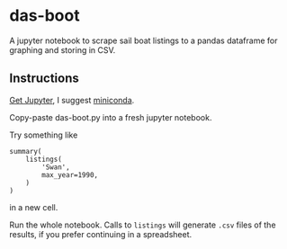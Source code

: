 # das-boot
A jupyter notebook to scrape sail boat listings to a pandas dataframe for graphing and storing in CSV.

## Instructions
[Get Jupyter](https://jupyter.org/install), I suggest [miniconda](https://docs.conda.io/en/latest/miniconda.html).

Copy-paste das-boot.py into a fresh jupyter notebook.

Try something like
```
summary(
    listings(
        'Swan',
        max_year=1990,
    )
)
```
in a new cell.

Run the whole notebook. Calls to `listings` will generate `.csv` files of the results, if you prefer continuing in a spreadsheet.
